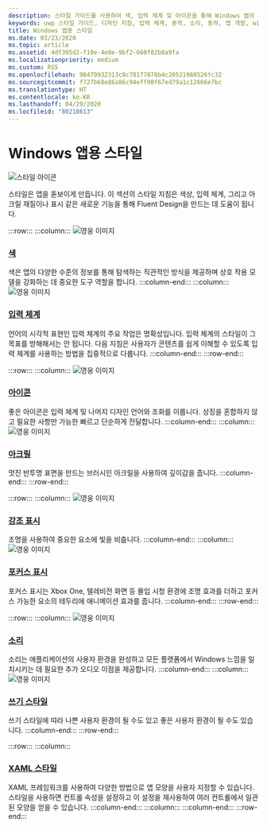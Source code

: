 ```yaml
---
description: 스타일 가이드를 사용하여 색, 입력 체계 및 아이콘을 통해 Windows 앱의 퍼스낼리티를 정의하는 방법을 알아봅니다.
keywords: uwp 스타일 가이드, 디자인 지침, 입력 체계, 동작, 소리, 동작, 앱 개발, windows 스타일 가이드
title: Windows 앱용 스타일
ms.date: 03/23/2020
ms.topic: article
ms.assetid: 4df395d2-f10e-4e0e-9bf2-660f82b8a9fa
ms.localizationpriority: medium
ms.custom: RS5
ms.openlocfilehash: 98479932313c8c78177870b4c20521980526fc32
ms.sourcegitcommit: f727b68e86a86c94eff00f67ed79a1c12666e7bc
ms.translationtype: HT
ms.contentlocale: ko-KR
ms.lasthandoff: 04/29/2020
ms.locfileid: "80218613"
---
```

# <a name="style-for-windows-apps"></a>Windows 앱용 스타일

![스타일 아이콘](../images/style-2x.png)

스타일은 앱을 돋보이게 만듭니다. 이 섹션의 스타일 지침은 색상, 입력 체계, 그리고 아크릴 재질이나 표시 같은 새로운 기능을 통해 Fluent Design을 만드는 데 도움이 됩니다.

:::row:::
    :::column:::
![영웅 이미지](images/header-color.svg)
### <a name="color"></a>[색](color.md)
색은 앱의 다양한 수준의 정보를 통해 탐색하는 직관적인 방식을 제공하며 상호 작용 모델을 강화하는 데 중요한 도구 역할을 합니다.
    :::column-end:::
    :::column:::
![영웅 이미지](images/header-typography.svg)
### <a name="typography"></a>[입력 체계](typography.md)
언어의 시각적 표현인 입력 체계의 주요 작업은 명확성입니다. 입력 체계의 스타일이 그 목표를 방해해서는 안 됩니다. 다음 지침은 사용자가 콘텐츠를 쉽게 이해할 수 있도록 입력 체계를 사용하는 방법을 집중적으로 다룹니다. 
    :::column-end:::
:::row-end:::

:::row:::
    :::column:::
![영웅 이미지](images/header-icons.svg)
### <a name="icons"></a>[아이콘](icons.md)
좋은 아이콘은 입력 체계 및 나머지 디자인 언어와 조화를 이룹니다. 상징을 혼합하지 않고 필요한 사항만 가능한 빠르고 단순하게 전달합니다.
    :::column-end:::
    :::column:::
![영웅 이미지](images/header-acrylic.svg)
### <a name="acrylic"></a>[아크릴](acrylic.md)
멋진 반투명 표면을 만드는 브러시인 아크릴을 사용하여 깊이감을 줍니다.
    :::column-end:::
:::row-end:::

:::row:::
    :::column:::
![영웅 이미지](images/header-reveal-highlight.svg)
### <a name="reveal-highlight"></a>[강조 표시](reveal.md)
조명을 사용하여 중요한 요소에 빛을 비춥니다.
    :::column-end:::
    :::column:::
![영웅 이미지](images/header-reveal-focus.svg)
### <a name="reveal-focus"></a>[포커스 표시](reveal-focus.md)
포커스 표시는 Xbox One, 텔레비전 화면 등 몰입 시청 환경에 조명 효과를 더하고 포커스 가능한 요소의 테두리에 애니메이션 효과를 줍니다.
    :::column-end:::
:::row-end:::

:::row:::
    :::column:::
![영웅 이미지](images/header-sound.svg)
### <a name="sound"></a>[소리](sound.md)
소리는 애플리케이션의 사용자 환경을 완성하고 모든 플랫폼에서 Windows 느낌을 일치시키는 데 필요한 추가 오디오 이점을 제공합니다.
    :::column-end:::
    :::column:::
![영웅 이미지](images/header-writing-style.gif)
### <a name="writing-style"></a>[쓰기 스타일](writing-style.md)
쓰기 스타일에 따라 나쁜 사용자 환경이 될 수도 있고 좋은 사용자 환경이 될 수도 있습니다.
    :::column-end:::
:::row-end:::

:::row:::
    :::column:::
### <a name="xaml-styles"></a>[XAML 스타일](../controls-and-patterns/xaml-styles.md)
XAML 프레임워크를 사용하여 다양한 방법으로 앱 모양을 사용자 지정할 수 있습니다. 스타일을 사용하면 컨트롤 속성을 설정하고 이 설정을 재사용하여 여러 컨트롤에서 일관된 모양을 얻을 수 있습니다.
    :::column-end:::
    :::column:::
    :::column-end:::
:::row-end:::
